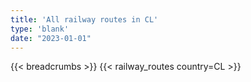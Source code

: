 ```yaml
---
title: 'All railway routes in CL'
type: 'blank'
date: "2023-01-01"
---
```


{{< breadcrumbs >}}
{{< railway_routes country=CL >}}
